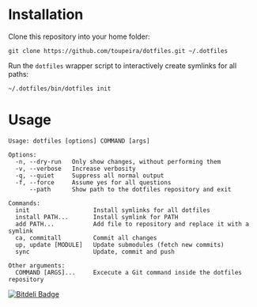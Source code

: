 # Installation

Clone this repository into your home folder:

    git clone https://github.com/toupeira/dotfiles.git ~/.dotfiles

Run the `dotfiles` wrapper script to interactively create symlinks for all paths:

    ~/.dotfiles/bin/dotfiles init

# Usage

    Usage: dotfiles [options] COMMAND [args]

    Options:
      -n, --dry-run   Only show changes, without performing them
      -v, --verbose   Increase verbosity
      -q, --quiet     Suppress all normal output
      -f, --force     Assume yes for all questions
          --path      Show path to the dotfiles repository and exit

    Commands:
      init                  Install symlinks for all dotfiles
      install PATH...       Install symlink for PATH
      add PATH...           Add file to repository and replace it with a symlink
      ca, commitall         Commit all changes
      up, update [MODULE]   Update submodules (fetch new commits)
      sync                  Update, commit and push

    Other arguments:
      COMMAND [ARGS]...     Excecute a Git command inside the dotfiles repository


[![Bitdeli Badge](https://d2weczhvl823v0.cloudfront.net/toupeira/dotfiles/trend.png)](https://bitdeli.com/free "Bitdeli Badge")

